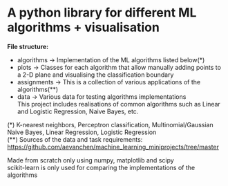 # A python library for different ML algorithms + visualisation

**File structure:**     
* algorithms -> Implementation of the ML algorithms listed below(*)     
* plots -> Classes for each algorithm that allow manually adding points to a 2-D plane and visualising the classification boundary  
* assignments -> This is a collection of various applications of the algorithms(**)     
* data -> Various data for testing algorithms implementations       
This project includes realisations of common algorithms such as Linear and Logistic Regression, Naive Bayes, etc.    

(*) K-nearest neighbors, Perceptron classification, Multinomial/Gaussian Naive Bayes, Linear Regression, Logistic Regression    
(**) Sources of the data and task requirements: https://github.com/aevanchen/machine_learning_miniprojects/tree/master

Made from scratch only using numpy, matplotlib and scipy        
scikit-learn is only used for comparing the implementations of the algorithms